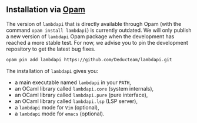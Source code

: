 Installation via [Opam](http://opam.ocaml.org/)
-----------------------------------------------

The version of `lambdapi` that is directly available through Opam (with the
command `opam install lambdapi`) is currently outdated. We will only publish
a new version of `lambdapi` Opam package when the development has reached a
more stable test. For now, we advise you to pin the development repository to
get the latest bug fixes.

```bash
opam pin add lambdapi https://github.com/Deducteam/lambdapi.git
```

The installation of `lambdapi` gives you:
 - a main executable named `lambdapi` in your `PATH`,
 - an OCaml library called `lambdapi.core` (system internals),
 - an OCaml library called `lambdapi.pure` (pure interface),
 - an OCaml library called `lambdapi.lsp` (LSP server),
 - a `lambdapi` mode for `Vim` (optional),
 - a `lambdapi` mode for `emacs` (optional).
